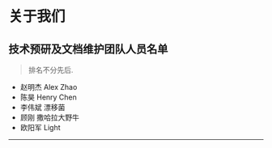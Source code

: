 # 关于我们
## 技术预研及文档维护团队人员名单
> 排名不分先后.

* 赵明杰 Alex Zhao
* 陈昊 Henry Chen
* 李伟斌 漂移菌
* 顾刚 撒哈拉大野牛
* 欧阳军 Light

---
